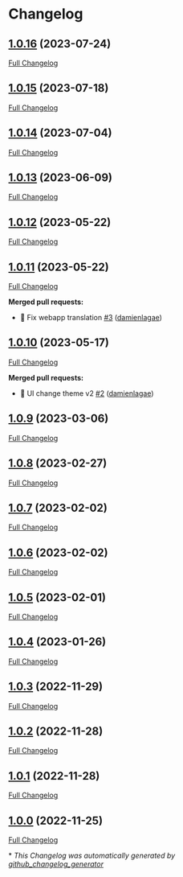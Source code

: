 # Changelog

## [1.0.16](https://github.com/enabel/layout-bundle/tree/1.0.16) (2023-07-24)

[Full Changelog](https://github.com/enabel/layout-bundle/compare/1.0.15...1.0.16)

## [1.0.15](https://github.com/enabel/layout-bundle/tree/1.0.15) (2023-07-18)

[Full Changelog](https://github.com/enabel/layout-bundle/compare/1.0.14...1.0.15)

## [1.0.14](https://github.com/enabel/layout-bundle/tree/1.0.14) (2023-07-04)

[Full Changelog](https://github.com/enabel/layout-bundle/compare/1.0.13...1.0.14)

## [1.0.13](https://github.com/enabel/layout-bundle/tree/1.0.13) (2023-06-09)

[Full Changelog](https://github.com/enabel/layout-bundle/compare/1.0.12...1.0.13)

## [1.0.12](https://github.com/enabel/layout-bundle/tree/1.0.12) (2023-05-22)

[Full Changelog](https://github.com/enabel/layout-bundle/compare/1.0.11...1.0.12)

## [1.0.11](https://github.com/enabel/layout-bundle/tree/1.0.11) (2023-05-22)

[Full Changelog](https://github.com/enabel/layout-bundle/compare/1.0.10...1.0.11)

**Merged pull requests:**

- :bug: Fix webapp translation [\#3](https://github.com/Enabel/layout-bundle/pull/3) ([damienlagae](https://github.com/damienlagae))

## [1.0.10](https://github.com/enabel/layout-bundle/tree/1.0.10) (2023-05-17)

[Full Changelog](https://github.com/enabel/layout-bundle/compare/1.0.9...1.0.10)

**Merged pull requests:**

- :lipstick: UI change theme v2 [\#2](https://github.com/Enabel/layout-bundle/pull/2) ([damienlagae](https://github.com/damienlagae))

## [1.0.9](https://github.com/enabel/layout-bundle/tree/1.0.9) (2023-03-06)

[Full Changelog](https://github.com/enabel/layout-bundle/compare/1.0.8...1.0.9)

## [1.0.8](https://github.com/enabel/layout-bundle/tree/1.0.8) (2023-02-27)

[Full Changelog](https://github.com/enabel/layout-bundle/compare/1.0.7...1.0.8)

## [1.0.7](https://github.com/enabel/layout-bundle/tree/1.0.7) (2023-02-02)

[Full Changelog](https://github.com/enabel/layout-bundle/compare/1.0.6...1.0.7)

## [1.0.6](https://github.com/enabel/layout-bundle/tree/1.0.6) (2023-02-02)

[Full Changelog](https://github.com/enabel/layout-bundle/compare/1.0.5...1.0.6)

## [1.0.5](https://github.com/enabel/layout-bundle/tree/1.0.5) (2023-02-01)

[Full Changelog](https://github.com/enabel/layout-bundle/compare/1.0.4...1.0.5)

## [1.0.4](https://github.com/enabel/layout-bundle/tree/1.0.4) (2023-01-26)

[Full Changelog](https://github.com/enabel/layout-bundle/compare/1.0.3...1.0.4)

## [1.0.3](https://github.com/enabel/layout-bundle/tree/1.0.3) (2022-11-29)

[Full Changelog](https://github.com/enabel/layout-bundle/compare/1.0.2...1.0.3)

## [1.0.2](https://github.com/enabel/layout-bundle/tree/1.0.2) (2022-11-28)

[Full Changelog](https://github.com/enabel/layout-bundle/compare/1.0.1...1.0.2)

## [1.0.1](https://github.com/enabel/layout-bundle/tree/1.0.1) (2022-11-28)

[Full Changelog](https://github.com/enabel/layout-bundle/compare/1.0.0...1.0.1)

## [1.0.0](https://github.com/enabel/layout-bundle/tree/1.0.0) (2022-11-25)

[Full Changelog](https://github.com/enabel/layout-bundle/compare/724a3259b543aaf02142cf1f9df23f1b8ed198ef...1.0.0)



\* *This Changelog was automatically generated by [github_changelog_generator](https://github.com/github-changelog-generator/github-changelog-generator)*
